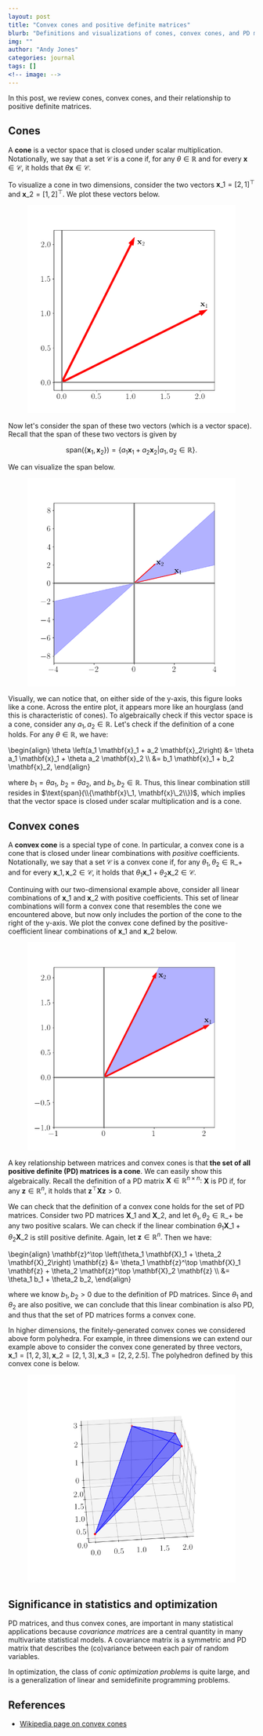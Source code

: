 ```yaml
---
layout: post
title: "Convex cones and positive definite matrices"
blurb: "Definitions and visualizations of cones, convex cones, and PD matrices."
img: ""
author: "Andy Jones"
categories: journal
tags: []
<!-- image: -->
---
```


$$\DeclareMathOperator*{\argmin}{arg\,min}$$
$$\DeclareMathOperator*{\argmax}{arg\,max}$$

<style>
.column {
  float: left;
  width: 30%;
  padding: 5px;
}

/* Clear floats after image containers */
.row::after {
  content: "";
  clear: both;
  display: table;
}
</style>

In this post, we review cones, convex cones, and their relationship to positive definite matrices.

## Cones

A **cone** is a vector space that is closed under scalar multiplication. Notationally, we say that a set $\mathcal{C}$ is a cone if, for any $\theta \in \mathbb{R}$ and for every $\mathbf{x} \in \mathcal{C}$, it holds that $\theta \mathbf{x} \in \mathcal{C}.$

To visualize a cone in two dimensions, consider the two vectors $\mathbf{x}\_1 = [2, 1]^\top$ and $\mathbf{x}\_2 = [1, 2]^\top.$ We plot these vectors below.

<center>
<figure>
  <img src="/assets/convex_cone_vectors.png">
  <figcaption><i></i></figcaption>
</figure>
</center>

Now let's consider the span of these two vectors (which is a vector space). Recall that the span of these two vectors is given by

$$\text{span}(\{\mathbf{x}_1, \mathbf{x}_2\}) = \left\{ a_1 \mathbf{x}_1 + a_2 \mathbf{x}_2 \right | a_1, a_2 \in \mathbb{R}\}.$$

We can visualize the span below.

<center>
<figure>
  <img src="/assets/convex_cone_vectors_conical.png">
  <figcaption><i></i></figcaption>
</figure>
</center>

Visually, we can notice that, on either side of the y-axis, this figure looks like a cone. Across the entire plot, it appears more like an hourglass (and this is characteristic of cones). To algebraically check if this vector space is a cone, consider any $a_1, a_2 \in \mathbb{R}.$ Let's check if the definition of a cone holds. For any $\theta \in \mathbb{R},$ we have:

\begin{align} \theta \left(a_1 \mathbf{x}\_1 + a_2 \mathbf{x}\_2\right) &= \theta a_1 \mathbf{x}\_1 + \theta a_2 \mathbf{x}\_2 \\\ &= b_1 \mathbf{x}\_1 + b_2 \mathbf{x}\_2, \end{align}

where $b_1 = \theta a_1,$ $b_2 = \theta a_2,$ and $b_1, b_2 \in \mathbb{R}.$ Thus, this linear combination still resides in $\text{span}(\\{\mathbf{x}\_1, \mathbf{x}\_2\\})$, which implies that the vector space is closed under scalar multiplication and is a cone.


## Convex cones

A **convex cone** is a special type of cone. In particular, a convex cone is a cone that is closed under linear combinations with *positive* coefficients. Notationally, we say that a set $\mathcal{C}$ is a convex cone if, for any $\theta_1, \theta_2 \in \mathbb{R}\_+$ and for every $\mathbf{x}\_1, \mathbf{x}\_2 \in \mathcal{C}$, it holds that $\theta_1 \mathbf{x}\_1 + \theta_2 \mathbf{x}\_2 \in \mathcal{C}.$ 

Continuing with our two-dimensional example above, consider all linear combinations of $\mathbf{x}\_1$ and $\mathbf{x}\_2$ with positive coefficients. This set of linear combinations will form a convex cone that resembles the cone we encountered above, but now only includes the portion of the cone to the right of the y-axis. We plot the convex cone defined by the positive-coefficient linear combinations of $\mathbf{x}\_1$ and $\mathbf{x}\_2$ below.

<center>
<figure>
  <img src="/assets/convex_cone_vectors_filled.png">
  <figcaption><i></i></figcaption>
</figure>
</center>

A key relationship between matrices and convex cones is that **the set of all positive definite (PD) matrices is a cone**. We can easily show this algebraically. Recall the definition of a PD matrix $\mathbf{X} \in \mathbb{R}^{n \times n}:$ $\mathbf{X}$ is PD if, for any $\mathbf{z} \in \mathbb{R}^n,$ it holds that $\mathbf{z}^\top \mathbf{X} \mathbf{z} > 0.$ 

We can check that the definition of a convex cone holds for the set of PD matrices. Consider two PD matrices $\mathbf{X}\_1$ and $\mathbf{X}\_2$, and let $\theta_1, \theta_2 \in \mathbb{R}\_+$ be any two positive scalars. We can check if the linear combination $\theta_1 \mathbf{X}\_1 + \theta_2 \mathbf{X}\_2$ is still positive definite. Again, let $\mathbf{z} \in \mathbb{R}^n.$ Then we have:

\begin{align} \mathbf{z}^\top \left(\theta_1 \mathbf{X}\_1 + \theta_2 \mathbf{X}\_2\right) \mathbf{z} &= \theta_1 \mathbf{z}^\top \mathbf{X}\_1 \mathbf{z} + \theta_2 \mathbf{z}^\top \mathbf{X}\_2 \mathbf{z} \\\ &= \theta_1 b_1 + \theta_2 b_2, \end{align}

where we know $b_1, b_2 > 0$ due to the definition of PD matrices. Since $\theta_1$ and $\theta_2$ are also positive, we can conclude that this linear combination is also PD, and thus that the set of PD matrices forms a convex cone.

In higher dimensions, the finitely-generated convex cones we considered above form polyhedra. For example, in three dimensions we can extend our example above to consider the convex cone generated by three vectors, $\mathbf{x}\_1 = [1, 2, 3], \mathbf{x}\_2 = [2, 1, 3], \mathbf{x}\_3 = [2, 2, 2.5].$ The polyhedron defined by this convex cone is below.

<center>
<figure>
  <img src="/assets/3d_cone.png">
  <figcaption><i></i></figcaption>
</figure>
</center>

## Significance in statistics and optimization

PD matrices, and thus convex cones, are important in many statistical applications because *covariance matrices* are a central quantity in many multivariate statistical models. A covariance matrix is a symmetric and PD matrix that describes the (co)variance between each pair of random variables.

In optimization, the class of *conic optimization problems* is quite large, and is a generalization of linear and semidefinite programming problems.

## References

- [Wikipedia page on convex cones](https://www.wikiwand.com/en/Convex_cone)
